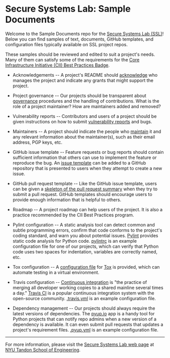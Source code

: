 # Secure Systems Lab: Sample Documents

Welcome to the Sample Documents repo for the [Secure Systems Lab
(SSL)](https://ssl.engineering.nyu.edu/)! Below you can find samples of text,
documents, GitHub templates, and configuration files typically available on SSL
project repos.

These samples should be reviewed and edited to suit a project's needs.  Many of
them can satisfy some of the requirements for the [Core Infrastructure
Initiative (CII) Best Practices
Badge](https://bestpractices.coreinfrastructure.org/).


* Acknowledgements -- A project's README should
[acknowledge](ACKNOWLEDGEMENTS.md) who manages the project and indicate any
grants that might support the project.

* Project governance -- Our projects should be transparent about
[governance](GOVERNANCE.md) procedures and the handling of contributions.  What
is the role of a project maintainer?  How are maintainers added and removed?

* Vulnerability reports -- Contributors and users of a project should be given
instructions on how to submit [vulnerability reports](vulnerability-reports.md)
and bugs.

* Maintainers -- A project should indicate the people who
[maintain](MAINTAINERS.txt) it and any relevant information about the
maintainer(s), such as their email address, PGP keys, etc.

* GitHub issue template -- Feature requests or bug reports should contain
sufficient information that others can use to implement the feature or
reproduce the bug.  An [issue template](.github/ISSUE-TEMPLATE.md) can be added
to a GitHub repository that is presented to users when they attempt to create a
new issue.

* GitHub pull request template -- Like the GitHub issue template, users
can be given a [skeleton of the pull request
summary](.github/PULL-REQUEST-TEMPLATE.md) when they try to submit a pull
request.  GitHub templates should encourage users to provide enough information
that is helpful to others.

* Roadmap -- A project roadmap can help users of the project.  It is also a
practice recommended by the CII Best Practices program.

* Pylint configuration -- A static analysis tool can detect common and subtle
programming errors, confirm that code conforms to the project's coding
standard, and warn you about potential issues.
[Pylint](https://www.pylint.org/) provides static code analysis for Python code.
[pylintrc](pylintrc) is an example configuration file for one of our projects,
which can verify that Python code uses two spaces for indentation, variables
are correctly named, etc.

* Tox configuration -- A [configuration file](tox.ini) for
[Tox](https://tox.readthedocs.io/en/latest/) is provided, which can automate
testing in a virtual environment.

* Travis configuration -- [Continuous
integration](https://en.wikipedia.org/wiki/Continuous_integration) is "the
practice of merging all developer working copies to a shared mainline several
times a day."  [Travis CI](https://docs.travis-ci.com/user/languages/python/)
is a popular continuous integration system with the open-source community.
[.travis.yml](.travis.yml) is an example configuration file.

* Dependency management -- Our projects should always require the latest
versions of dependencies.  The [pyup.io](https://pyup.io) app is a handy tool
for Python projects that can notify repo admins when a new version of a
dependency is available.  It can even submit pull requests that updates a
project's requirement files.  [.pyup.yml](.pyup.yml) is an example
configuration file.

----

For more information, please visit the
[Secure Systems Lab web page](https://ssl.engineering.nyu.edu/) at
[NYU Tandon School of Engineering](https://engineering.nyu.edu/).
